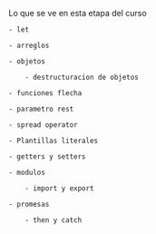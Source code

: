 Lo que se ve en esta etapa del curso

    - let
    
    - arreglos

    - objetos
    
        - destructuracion de objetos

    - funciones flecha

    - parametro rest 

    - spread operator

    - Plantillas literales

    - getters y setters

    - modulos

        - import y export

    - promesas
        
        - then y catch